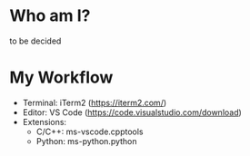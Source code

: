 # Who am I?
to be decided

# My Workflow
- Terminal: iTerm2 (https://iterm2.com/)
- Editor: VS Code (https://code.visualstudio.com/download)
- Extensions:
  - C/C++: ms-vscode.cpptools
  - Python: ms-python.python
  
